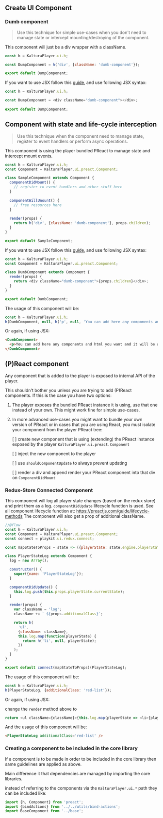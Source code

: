 ## Create UI Component

### Dumb component 

> Use this technique for simple use-cases when you don't need to manage state or intercept mounting/destroying of the component.

This component will just be a div wrapper with a className.

```javascript
const h = KalturaPlayer.ui.h;

const DumpComponent = h('div', {className: 'dumb-component'});

export default DumpComponent;
```

If you want to use JSX follow this [guide](./custom-ui-preset.md#using-jsx), and use following JSX syntax:

```javascript
const h = KalturaPlayer.ui.h;

const DumpComponent = <div className="dumb-component"></div>;
  
export default DumpComponent;
```

## Component with state and life-cycle interception

> Use this technique when the component need to manage state, register to event handlers or perform async operations.

This component is using the player bundled PReact to manage state and intercept mount events.

```javascript
const h = KalturaPlayer.ui.h;
const Component = KalturaPlayer.ui.preact.Component;

class SampleComponent extends Component {
  componentDidMount() {
    // register to event handlers and other stuff here
  }
  
  componentWillUnount() {
    // free resources here
  }
  
  render(props) {
    return h('div', {className: 'dumb-component'}, props.children);
  }
}

export default SampleComponent;
```

If you want to use JSX follow this [guide](./custom-ui-preset.md#using-jsx), and use following JSX syntax:

```javascript
const h = KalturaPlayer.ui.h;
const Component = KalturaPlayer.ui.preact.Component;

class DumbComponent extends Component {
  render(props) {
    return <div className="dumb-component">{props.children}</div>;
  }
}

export default DumbComponent;
```

The usage of this component will be:

```javascript
const h = KalturaPlayer.ui.h;
h(DumbComponent, null, h('p', null, 'You can add here any components and html you want and it will be appended to the DumbComponent'));
```

Or again, if using JSX:

```html
<DumbComponent>
  <p>You can add here any components and html you want and it will be appended to the DumbComponent</p>
</DumbComponent>
```

## (P)React component
Any component that is added to the player is exposed to internal API of the player.

This shouldn't bother you unless you are trying to add (P)React components. If this is the case you have two options:
1. The player exposes the bundled PReact instance it is using, use that one instead of your own. This might work fine for simple use-cases.
2. In more advanced use-cases you might want to bundle your own version of PReact or in cases that you are using React, you must isolate your component from the player PReact tree:

   [ ] create new component that is using (extending) the PReact instance exposed by the player `KalturaPlayer.ui.preact.Component`
   
   [ ] inject the new component to the player 
   
   [ ] use `shouldComponentUpdate` to always prevent updating
   
   [ ] render a div and append render your PReact component into that div on `ComponentDidMount`  

 
### Redux-Store Connected Component

This component will log all player state changes (based on the redux store) and print them as a log.
`componentDidUpdate` lifecycle function is used.
See all component lifecycle function at: <a href="https://preactjs.com/guide/lifecycle-methods">https://preactjs.com/guide/lifecycle-methods</a>
The component will also get a prop of additional className.

```javascript
//@flow
const h = KalturaPlayer.ui.h;
const Component = KalturaPlayer.ui.preact.Component;
const connect = playkit.ui.redux.connect;

const mapStateToProps = state => ({playerState: state.engine.playerState});

class PlayerStateLog extends Component {
  log = new Array();

  constructor() {
    super({name: 'PlayerStateLog'});
  }

  componentDidUpdate() {
    this.log.push(this.props.playerState.currentState);
  }

  render(props) {
    var className = 'log';
    className += ` ${props.additionalClass}`;

    return h(
      'ul',
      {className: className},
      this.log.map(function(playerState) {
        return h('li', null, playerState);
      })
    );
  }
}

export default connect(mapStateToProps)(PlayerStateLog);
```

The usage of this component will be:

```javascript
const h = KalturaPlayer.ui.h;
h(PlayerStateLog, {additionalClass: 'red-list'});
```

Or again, if using JSX:

change the `render` method above to

```javascript
return <ul className={className}>{this.log.map(playerState => <li>{playerState}</li>)}</ul>;
```

And the usage of this component will be:

```html
<PlayerStateLog additionalClass='red-list' />
```

### Creating a component to be included in the core library

If a component is to be made in order to be included in the core library then same guidelines are applied as above.

Main difference it that dependencies are managed by importing the core libraries.

instead of referring to the components via the `KalturaPlayer.ui.*` path they can be included like:

```javascript
import {h, Component} from 'preact';
import {bindActions} from '../../utils/bind-actions';
import BaseComponent from '../base';
```

